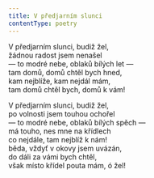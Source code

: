 ```yaml
---
title: V předjarním slunci
contentType: poetry
---
```


<section>

V předjarním slunci, budiž žel,  
žádnou radost jsem nenašel  
— to modré nebe, oblaků bílých let —  
tam domů, domů chtěl bych hned,  
kam nejblíže, kam nejdál mám,  
tam domů chtěl bych, domů k vám!

V předjarním slunci, budiž žel,  
po volnosti jsem touhou ochořel  
— to modré nebe, oblaků bílých spěch —  
má touho, nes mne na křídlech  
co nejdále, tam nejblíž k nám!  
běda, vždyť v okovy jsem uvázán,  
do dáli za vámi bych chtěl,  
však místo křídel pouta mám, ó žel!

</section>
